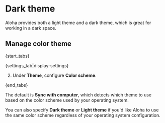 # Dark theme

Aloha provides both a light theme and a dark theme, which is great
for working in a dark space.

## Manage color theme

{start_tabs}

{settings_tab|display-settings}

2. Under **Theme**, configure **Color scheme**.

{end_tabs}

The default is **Sync with computer**, which detects which theme to use based
on the color scheme used by your operating system.

You can also specify **Dark theme** or **Light theme** if you'd like
Aloha to use the same color scheme regardless of your operating system
configuration.
